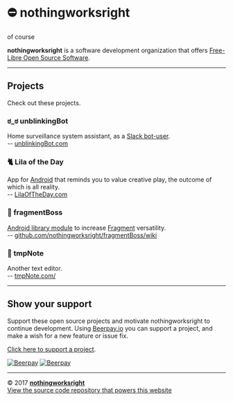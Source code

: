 # ⛔️ nothingworksright  

of course  

__nothingworksright__ is a software development organization that offers [Free-Libre Open Source Software](https://github.com/nothingworksright).  

___

## Projects  

Check out these projects.  

### ಠ_ಠ unblinkingBot  

Home surveillance system assistant, as a [Slack bot-user](https://api.slack.com/bot-users).  
-- [unblinkingBot.com](http://www.unblinkingbot.com)  

### 🐈 Lila of the Day  

App for [Android](https://www.android.com/) that reminds you to value creative play, the outcome of which is all reality.  
-- [LilaOfTheDay.com](http://www.LilaOfTheDay.com)  

### 📱 fragmentBoss  

[Android library module](https://developer.android.com/studio/projects/android-library.html) to increase [Fragment](https://developer.android.com/guide/components/fragments.html) versatility.  
-- [github.com/nothingworksright/fragmentBoss/wiki](https://github.com/nothingworksright/fragmentBoss/wiki)  

### 📓 tmpNote  

Another text editor.  
-- [tmpNote.com/](http://tmpnote.com/)  

___

## Show your support  

Support these open source projects and motivate nothingworksright to continue development. Using [Beerpay.io](https://beerpay.io/nothingworksright) you can support a project, and make a wish for a new feature or issue fix.  

[Click here to support a project](https://beerpay.io/nothingworksright).  

[![Beerpay](https://beerpay.io/nothingworksright/nothingworksright.github.io/badge.svg?style=beer-square)](https://beerpay.io/nothingworksright/nothingworksright.github.io)  [![Beerpay](https://beerpay.io/nothingworksright/nothingworksright.github.io/make-wish.svg?style=flat-square)](https://beerpay.io/nothingworksright/nothingworksright.github.io?focus=wish)  

___

&copy; 2017 [__nothingworksright__](https://github.com/nothingworksright)  
[View the source code repository that powers this website](https://github.com/nothingworksright/nothingworksright.github.io)  